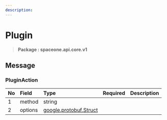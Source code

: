 ```yaml
---
description:  
---
```

# Plugin

>  **Package : spaceone.api.core.v1**

## Message

### PluginAction
| No | Field | Type | Required | Description |
| :--- | :--- | :--- | :--- | :--- |
| 1 | method |string | ||
| 2 | options |[google.protobuf.Struct](https://github.com/protocolbuffers/protobuf/blob/master/src/google/protobuf/struct.proto) | ||
